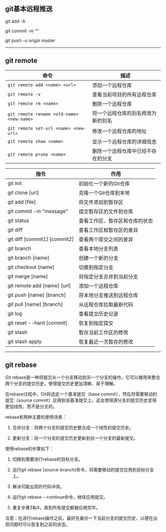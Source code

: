 ## git基本远程推送

git add -A

git commit -m ""

git push -u origin master 



---



## git remote



| 命令                                      | 描述                               |
| ----------------------------------------- | ---------------------------------- |
| `git remote add <name> <url>`             | 添加一个远程仓库                   |
| `git remote -v`                           | 查看当前项目的所有远程仓库         |
| `git remote rm <name>`                    | 删除一个远程仓库                   |
| `git remote rename <old-name> <new-name>` | 将一个远程仓库的别名修改为新的别名 |
| `git remote set-url <name> <new-url>`     | 修改一个远程仓库的地址             |
| `git remote show <name>`                  | 显示一个远程仓库的详细信息         |
| `git remote prune <name>`                 | 删除一个远程仓库中已经不存在的分支 |

| 指令                         | 作用                           |
| ---------------------------- | ------------------------------ |
| git init                     | 初始化一个新的Git仓库          |
| git clone [url]              | 克隆一个Git仓库到本地          |
| git add [file]               | 将文件添加到暂存区             |
| git commit -m "message"      | 提交暂存区的文件到仓库         |
| git status                   | 查看工作区、暂存区和仓库的状态 |
| git diff                     | 查看工作区和暂存区的差异       |
| git diff [commit1] [commit2] | 查看两个提交之间的差异         |
| git branch                   | 查看本地分支列表               |
| git branch [name]            | 创建一个新的分支               |
| git checkout [name]          | 切换到指定分支                 |
| git merge [name]             | 将指定分支合并到当前分支       |
| git remote add [name] [url]  | 添加一个远程仓库               |
| git push [name] [branch]     | 将本地分支推送到远程仓库       |
| git pull [name] [branch]     | 从远程仓库拉取最新代码         |
| git log                      | 查看提交历史记录               |
| git reset --hard [commit]    | 恢复到指定提交                 |
| git stash                    | 暂存当前工作区的修改           |
| git stash apply              | 恢复最近一次暂存的修改         |



---

## git rebase

Git rebase是一种将提交从一个分支移动到另一个分支的操作。它可以被用来整合两个分支的提交历史，使得提交历史更加清晰、易于理解。

在rebase过程中，Git将选定一个基准提交（base commit），然后将需要移动的提交（source commit）应用到该基准提交上。这会使得源分支的提交历史变得更加线性，而不是分叉的。

rebase有两种主要的使用场景：

1. 合并分支：将两个分支的提交历史整合成一个线性的提交历史。

2. 更新分支：将一个分支的提交历史更新到另一个分支的最新提交。

使用rebase的步骤如下：

1. 切换到需要进行rebase的目标分支。

2. 运行git rebase [source-branch]命令，将需要移动的提交应用到目标分支上。

3. 解决可能出现的代码冲突。

4. 运行git rebase --continue命令，继续应用提交。

5. 重复步骤3和4，直到所有提交都被应用完毕。

注意：在进行rebase操作之前，最好先备份一下当前分支的提交历史，以便在出现问题时可以恢复到之前的状态。